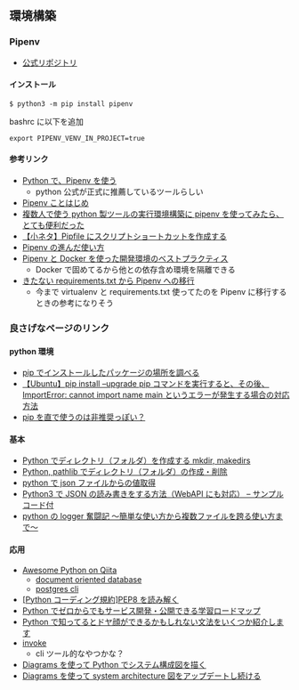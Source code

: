 ## 環境構築

### Pipenv

- [公式リポジトリ](https://github.com/pypa/pipenv)

#### インストール

```
$ python3 -m pip install pipenv
```

bashrc に以下を追加

```
export PIPENV_VENV_IN_PROJECT=true
```

#### 参考リンク

- [Python で、Pipenv を使う](https://narito.ninja/blog/detail/58/)
  - python 公式が正式に推薦しているツールらしい
- [Pipenv ことはじめ](https://qiita.com/shinshin86/items/e11c1124e3e2e74556b8)
- [複数人で使う python 製ツールの実行環境構築に pipenv を使ってみたら、とても便利だった](https://kapiecii.hatenablog.com/entry/2019/01/26/220000)
- [【小ネタ】Pipfile にスクリプトショートカットを作成する](https://dev.classmethod.jp/articles/pipfile-scripts-shortcuts/)
- [Pipenv の進んだ使い方](https://pipenv-ja.readthedocs.io/ja/translate-ja/advanced.html)
- [Pipenv と Docker を使った開発環境のベストプラクティス](https://qiita.com/kawasin73/items/3e58fc8a14af66ab7204)
  - Docker で固めてるから他との依存含め環境を隔離できる
- [きたない requirements.txt から Pipenv への移行](https://www.kabuku.co.jp/developers/python-pipenv-graph)
  - 今まで virtualenv と requirements.txt 使ってたのを Pipenv に移行するときの参考になりそう

### 良さげなページのリンク

#### python 環境

- [pip でインストールしたパッケージの場所を調べる](https://qiita.com/t-fuku/items/83c721ed7107ffe5d8ff)
- [【Ubuntu】pip install –upgrade pip コマンドを実行すると、その後、ImportError: cannot import name main というエラーが発生する場合の対応方法](https://laboradian.com/cannot-import-name-main-when-upgrading-pip/)
- [pip を直で使うのは非推奨っぽい？](https://qiita.com/taro-hida/items/16006f3622551e231a2e)

#### 基本

- [Python でディレクトリ（フォルダ）を作成する mkdir, makedirs](https://note.nkmk.me/python-os-mkdir-makedirs/)
- [Python, pathlib でディレクトリ（フォルダ）の作成・削除](https://note.nkmk.me/python-pathlib-mkdir-rmdir/)
- [python で json ファイルからの値取得](https://qiita.com/kohbis/items/f3156f822bac330494fd)
- [Python3 で JSON の読み書きをする方法（WebAPI にも対応） – サンプルコード付](https://www.craneto.co.jp/archives/1331/)
- [python の logger 奮闘記 ～簡単な使い方から複数ファイルを跨る使い方まで～](https://qiita.com/mimitaro/items/9fa7e054d60290d13bfc)

#### 応用

- [Awesome Python on Qiita](https://qiita.com/hatai/items/34c91d4ee0b54bd7cb8b)
  - [document oriented database](https://github.com/msiemens/tinydb)
  - [postgres cli](https://github.com/dbcli/pgcli)
- [[Python コーディング規約]PEP8 を読み解く](https://qiita.com/simonritchie/items/bb06a7521ae6560738a7)
- [Python でゼロからでもサービス開発・公開できる学習ロードマップ](https://qiita.com/Saku731/items/52a3bbacd002f26f408e)
- [Python で知ってるとドヤ顔ができるかもしれない文法をいくつか紹介します](https://qiita.com/picapica/items/3ac61761a63e4fd4b7b8)
- [invoke](https://github.com/pyinvoke/invoke)
  - cli ツール的なやつかな？
- [Diagrams を使って Python でシステム構成図を描く](https://dev.classmethod.jp/articles/diagrams-introduction/)
- [Diagrams を使って system architecture 図をアップデートし続ける](https://blog.hatappi.me/entry/2020/02/27/224639)
